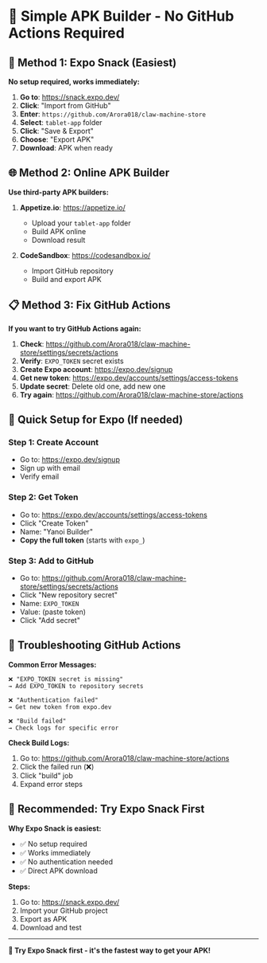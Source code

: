 # 🚀 Simple APK Builder - No GitHub Actions Required

## 📱 **Method 1: Expo Snack (Easiest)**

**No setup required, works immediately:**

1. **Go to**: https://snack.expo.dev/
2. **Click**: "Import from GitHub"
3. **Enter**: `https://github.com/Arora018/claw-machine-store`
4. **Select**: `tablet-app` folder
5. **Click**: "Save & Export"
6. **Choose**: "Export APK"
7. **Download**: APK when ready

## 🌐 **Method 2: Online APK Builder**

**Use third-party APK builders:**

1. **Appetize.io**: https://appetize.io/
   - Upload your `tablet-app` folder
   - Build APK online
   - Download result

2. **CodeSandbox**: https://codesandbox.io/
   - Import GitHub repository
   - Build and export APK

## 📋 **Method 3: Fix GitHub Actions**

**If you want to try GitHub Actions again:**

1. **Check**: https://github.com/Arora018/claw-machine-store/settings/secrets/actions
2. **Verify**: `EXPO_TOKEN` secret exists
3. **Create Expo account**: https://expo.dev/signup
4. **Get new token**: https://expo.dev/accounts/settings/access-tokens
5. **Update secret**: Delete old one, add new one
6. **Try again**: https://github.com/Arora018/claw-machine-store/actions

## 🎯 **Quick Setup for Expo (If needed)**

### **Step 1: Create Account**
- Go to: https://expo.dev/signup
- Sign up with email
- Verify email

### **Step 2: Get Token**
- Go to: https://expo.dev/accounts/settings/access-tokens
- Click "Create Token"
- Name: "Yanoi Builder"
- **Copy the full token** (starts with `expo_`)

### **Step 3: Add to GitHub**
- Go to: https://github.com/Arora018/claw-machine-store/settings/secrets/actions
- Click "New repository secret"
- Name: `EXPO_TOKEN`
- Value: (paste token)
- Click "Add secret"

## 🔧 **Troubleshooting GitHub Actions**

**Common Error Messages:**

```
❌ "EXPO_TOKEN secret is missing"
→ Add EXPO_TOKEN to repository secrets

❌ "Authentication failed"
→ Get new token from expo.dev

❌ "Build failed"
→ Check logs for specific error
```

**Check Build Logs:**
1. Go to: https://github.com/Arora018/claw-machine-store/actions
2. Click the failed run (❌)
3. Click "build" job
4. Expand error steps

## 🎉 **Recommended: Try Expo Snack First**

**Why Expo Snack is easiest:**
- ✅ No setup required
- ✅ Works immediately
- ✅ No authentication needed
- ✅ Direct APK download

**Steps:**
1. Go to: https://snack.expo.dev/
2. Import your GitHub project
3. Export as APK
4. Download and test

---

**🎯 Try Expo Snack first - it's the fastest way to get your APK!** 